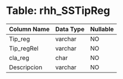 # Table: rhh_SSTipReg

| Column Name | Data Type | Nullable |
|-------------|-----------|----------|
| Tip_reg | varchar | NO |
| Tip_regRel | varchar | NO |
| cla_reg | char | NO |
| Descripcion | varchar | NO |
